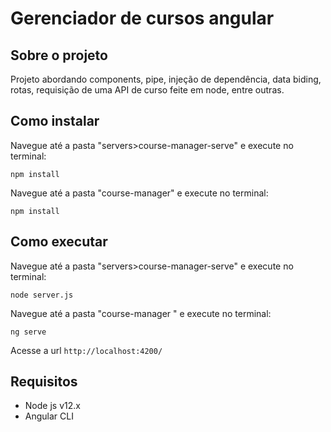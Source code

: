 # Gerenciador de cursos angular

## Sobre o projeto

Projeto abordando components, pipe, injeção de dependência, data biding, rotas, requisição de uma API de curso feite em node, entre outras.

## Como instalar

Navegue até a pasta "servers>course-manager-serve" e execute no terminal:

```
npm install
```

Navegue até a pasta "course-manager" e execute no terminal:

```
npm install
```



## Como executar

Navegue até a pasta "servers>course-manager-serve" e execute no terminal:

```
node server.js
```

Navegue até a pasta "course-manager " e execute no terminal:

```
ng serve
```

Acesse a url `http://localhost:4200/`

## Requisitos

- Node js v12.x
- Angular CLI